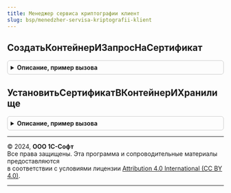 ```yaml
---
title: Менеджер сервиса криптографии клиент
slug: bsp/menedzher-servisa-kriptografii-klient
---
```



## СоздатьКонтейнерИЗапросНаСертификат
<details style="margin: 1em 0; padding: 0.5em; border: 1px solid #ccc; border-radius: 6px;">

<summary style="font-weight: bold; cursor: pointer;">Описание, пример вызова</summary>

```bsl

// Создает ключевую пару и формирует данные для запроса на сертификат
//
// Параметры:
//   ОповещениеОЗавершении - ОписаниеОповещения - описание процедуры, принимающей результат:
//     * Результат - Структура - результат выполнения процедуры:
//       ** Выполнено      		- Булево - если Истина, то процедура успешно выполнена и получен результат,
//       						  иначе, подробности в ИнформацияОбОшибке.
//       ** ОписаниеОшибки 		- ИнформацияОбОшибке - описание ошибки выполнения, в случае возникновения ошибки,
//								  нижеописанные поля не формируются.
//       ** ЗапросСертификата 	- ДвоичныеДанные - файлов в формате PKCS10
//       ** ОткрытыйКлюч 		- ДвоичныеДанные - данные ключа
//       ** ИмяПровайдера 		- Строка - содержит имя провайдера использованный для генерации ключа
//       ** ТипПровайдера 		- Число - тип провайдера использованный для генерации ключа
//   ИдентификаторЗаявления		- Строка - длина - 36 - обычно уникальный идентификатор, используется для последующей установки сертификата
//   СодержаниеЗапроса 			- Строка - описание полей для запроса на сертификат
//   ИдентификаторАбонента 		- Строка - длина - 36 - уникальный идентификатор
//   НотариусАдвокатГлаваКФХ	- Булево - используется при формировании ОГРН
//
Процедура СоздатьКонтейнерИЗапросНаСертификат(ОповещениеОЗавершении, Экспорт
```

Пример вызова
```bsl
МенеджерСервисаКриптографииКлиент.СоздатьКонтейнерИЗапросНаСертификат(ОповещениеОЗавершении, );
```
</details>

## УстановитьСертификатВКонтейнерИХранилище
<details style="margin: 1em 0; padding: 0.5em; border: 1px solid #ccc; border-radius: 6px;">

<summary style="font-weight: bold; cursor: pointer;">Описание, пример вызова</summary>

```bsl

// Устанавливает сертификат в защищенном хранилище
//
// Параметры:
//   ОповещениеОЗавершении - ОписаниеОповещения - описание процедуры, принимающей результат:
//     * Результат - Структура - результат выполнения процедуры:
//       ** Выполнено      	- Булево - если Истина, то процедура успешно выполнена и получен результат, иначе см. ИнформацияОбОшибке.
//       ** ОписаниеОшибки 	- ИнформацияОбОшибке - описание ошибки выполнения, в случае возникновения ошибки.
//   ИдентификаторЗаявления - Строка - длина - 36 - обычно уникальный идентификатор, используется сопоставления закрытого ключа.
//   ДанныеСертификата 		- ДвоичныеДанные - в кодировке DER или PEM
//
Процедура УстановитьСертификатВКонтейнерИХранилище(ОповещениеОЗавершении, Экспорт
```

Пример вызова
```bsl
МенеджерСервисаКриптографииКлиент.УстановитьСертификатВКонтейнерИХранилище(ОповещениеОЗавершении, );
```
</details>

---

© 2024, **ООО 1С-Софт**  
Все права защищены. Эта программа и сопроводительные материалы предоставляются  
в соответствии с условиями лицензии [Attribution 4.0 International (CC BY 4.0)](https://creativecommons.org/licenses/by/4.0/legalcode).

---
